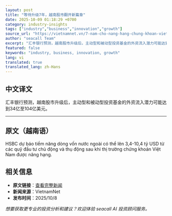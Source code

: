 ```yaml
---
layout: post
title: "等待升级7年，越南股市翻开新篇章"
date: 2025-10-09 01:18:29 +0700
category: industry-insights
tags: ["industry","business","innovation","growth"]
source_url: "https://vietnamnet.vn/7-nam-cho-nang-hang-chung-khoan-viet-sang-trang-moi-2450608.html"
author: "seacall Team"
excerpt: "汇丰银行预测，越南股市升级后，主动型和被动型投资基金的外资流入潜力可能达到34亿至104亿美元。..."
featured: false
keywords: "industry, business, innovation, growth"
lang: vi
translated: true
translated_lang: zh-Hans
---
```


## 中文译文

汇丰银行预测，越南股市升级后，主动型和被动型投资基金的外资流入潜力可能达到34亿至104亿美元。

---

## 原文（越南语）

HSBC dự báo tiềm năng dòng vốn nước ngoài có thể lên 3,4-10,4 tỷ USD từ các quỹ đầu tư chủ động và thụ động sau khi thị trường chứng khoán Việt Nam được nâng hạng.

## 相关信息

- **原文链接**：[查看完整新闻](https://vietnamnet.vn/7-nam-cho-nang-hang-chung-khoan-viet-sang-trang-moi-2450608.html)
- **新闻来源**：VietnamNet
- **发布时间**：2025/10/8

*想要获取更专业的投资分析和建议？欢迎体验 seacall AI 投资顾问服务。*